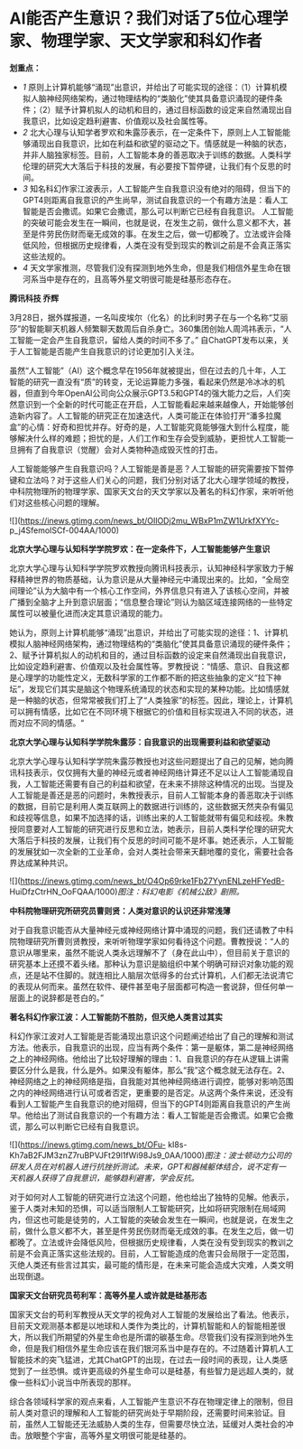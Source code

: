 # AI能否产生意识？我们对话了5位心理学家、物理学家、天文学家和科幻作者

**划重点：**

  * _1_ 原则上计算机能够“涌现”出意识，并给出了可能实现的途径：（1）计算机模拟人脑神经网络架构，通过物理结构的“类脑化”使其具备意识涌现的硬件条件；（2）赋予计算机拟人的动机和目的，通过目标函数的设定来自然涌现出自我意识，比如设定趋利避害、价值观以及社会属性等。
  * _2_ 北大心理与认知学者罗欢和朱露莎表示，在一定条件下，原则上人工智能能够涌现出自我意识，比如在利益和欲望的驱动之下。情感就是一种脑的状态，并非人脑独家标签。目前，人工智能本身的善恶取决于训练的数据。人类科学伦理的研究大大落后于科技的发展，有必要按下暂停键，让我们有个反思的时间。
  * _3_ 知名科幻作家江波表示，人工智能产生自我意识没有绝对的阻碍，但当下的GPT4则距离自我意识的产生尚早，测试自我意识的一个有趣方法是：看人工智能是否会撒谎。如果它会撒谎，那么可以判断它已经有自我意识。 人工智能的突破可能会发生在一瞬间，也就是说，在发生之前，做什么意义都不大，甚至是件劳民伤财而毫无成效的事。在发生之后，做一切都晚了。立法或许会降低风险，但根据历史规律看，人类在没有受到现实的教训之前是不会真正落实这些法规的。
  * _4_ 天文学家推测，尽管我们没有探测到地外生命，但是我们相信外星生命在银河系当中是存在的，且高等外星文明很可能是硅基形态存在。

**腾讯科技 乔辉**

3月28日，据外媒报道，一名叫皮埃尔（化名）的比利时男子在与一个名称“艾丽莎”的智能聊天机器人频繁聊天数周后自杀身亡。360集团创始人周鸿祎表示，“人工智能一定会产生自我意识，留给人类的时间不多了。”
自ChatGPT发布以来，关于人工智能是否能产生自我意识的讨论更加引入关注。

虽然“人工智能”（AI）这个概念早在1956年就被提出，但在过去的几十年，人工智能的研究一直没有“质”的转变，无论运算能力多强，看起来仍然是冷冰冰的机器，但直到今年OpenAI公司向公众展示GPT3.5和GPT4的强大能力之后，人们突然意识到一个全新的时代可能正在开启，人工智能看起来越来越像人，开始能够创造新内容了。人工智能的研究正在加速迭代，人类可能正在体验打开“潘多拉魔盒”的心情：好奇和担忧并存。好奇的是，人工智能究竟能够强大到什么程度，能够解决什么样的难题；担忧的是，人们工作和生存会受到威胁，更担忧人工智能一旦拥有了自我意识（觉醒）会对人类物种造成毁灭性的打击。

人工智能能够产生自我意识吗？人工智能是善是恶？人工智能的研究需要按下暂停键和立法吗？对于这些人们关心的问题，我们分别对话了北大心理学领域的教授，中科院物理所的物理学家、国家天文台的天文学家以及著名的科幻作家，来听听他们对这些核心问题的理解。

![](https://inews.gtimg.com/news_bt/OIlODj2mu_WBxP1mZW1UrkfXYYc-
p_j4SfemoISCf-004AA/1000)

**北京大学心理与认知科学学院罗欢：在一定条件下，人工智能能够产生意识**

北京大学心理与认知科学学院罗欢教授向腾讯科技表示，认知神经科学家致力于解释精神世界的物质基础，认为意识是从大量神经元中涌现出来的。比如，“全局空间理论”认为大脑中有一个核心工作空间，外界信息只有进入了该核心空间，并被广播到全脑才上升到意识层面；“信息整合理论”则认为脑区域连接网络的一些特定属性可以被量化进而决定其意识涌现的能力。

她认为，原则上计算机能够“涌现”出意识，并给出了可能实现的途径：1、计算机模拟人脑神经网络架构，通过物理结构的“类脑化”使其具备意识涌现的硬件条件；2、赋予计算机拟人的动机和目的，通过目标函数的设定来自然涌现出自我意识，比如设定趋利避害、价值观以及社会属性等。罗教授说：“情感、意识、自我这都是心理学的功能性定义，无数科学家的工作都不断的把这些抽象的定义“拉下神坛”，发现它们其实是脑这个物理系统涌现的状态和实现的某种功能。比如情感就是一种脑的状态，但常常被我们打上了“人类独家”的标签。因此，理论上，计算机可以拥有情感，比如它在不同环境下根据它的价值和目标实现进入不同的状态，进而对应不同的情感。“

**北京大学心理与认知科学学院朱露莎：自我意识的出现需要利益和欲望驱动**

北京大学心理与认知科学学院朱露莎教授也对这些问题提出了自己的见解，她向腾讯科技表示，仅仅拥有大量的神经元或者神经网络计算还不足以让人工智能涌现自我，人工智能还需要有自己的利益和欲望，在未来不排除这种情况的出现。当提及人工智能是善还是恶的问题时，朱教授表示，目前人工智能本身的善恶取决于训练的数据，目前它是利用人类互联网上的数据进行训练的，这些数据天然夹杂有偏见和歧视等信息，如果不加选择的话，训练出来的人工智能就带有偏见和歧视。朱教授同意要对人工智能的研究进行反思和立法，她表示，目前人类科学伦理的研究大大落后于科技的发展，让我们有个反思的时间可能不是坏事。她还表示，人工智能的发展犹如一次全新的工业革命，会对人类社会带来天翻地覆的变化，需要社会各界达成某种共识。

![](https://inews.gtimg.com/news_bt/O4Op69rke1Fb27YynENLzeHFYedB-
HuiDfzCtrHN_OoFQAA/1000)_图注：科幻电影《机械公敌》剧照。_

**中科院物理研究所研究员曹则贤：人类对意识的认识还非常浅薄**

对于自我意识能否从大量神经元或神经网络计算中涌现的问题，我们还请教了中科院物理研究所曹则贤教授，来听听物理学家如何看待这个问题。曹教授说：“人的意识从哪里来，虽然不能说人类永远理解不了（身在此山中），但目前关于意识的研究基本上还摸不着头绪。那种认为意识是脑组织中某个明确可辩识对象功能的观点，还是站不住脚的。就连相比人脑层次低得多的台式计算机，人们都无法说清它的表现从何而来。虽然在软件、硬件甚至电子层面都可构造一套说辞，但任何单一层面上的说辞都是苍白的。”

**著名科幻作家江波：人工智能防不胜防，但灭绝人类言过其实**

科幻作家江波对人工智能是否能涌现出意识这个问题阐述给出了自己的理解和测试方法。他表示，自我意识的出现，应当有两个条件：第一是躯体，第二是神经网络之上的神经网络。他给出了比较好理解的理由：1、自我意识的存在从逻辑上讲需要区分什么是我，什么是外。如果没有躯体，那么“我”这个概念就无法存在。2、神经网络之上的神经网络是指，自我能对其他神经网络进行调控，能够对影响范围之内的神经网络进行认可或者否定，更重要的是否定。从这两个条件来说，还没有看到人工智能产生自我意识的绝对阻碍，但当下的GPT4则距离自我意识的产生尚早。他给出了测试自我意识的一个有趣方法：看人工智能是否会撒谎。如果它会撒谎，那么可以判断它已经有自我意识。

![](https://inews.gtimg.com/news_bt/OFu-
kI8s-Kh7aB2FJM3znZ7ruBPVJFt29l1fWi98Js9_0AA/1000)_图注：波士顿动力公司的研发人员在对机器人进行抗挫折测试。未来，GPT和器械躯体结合，说不定有一天机器人获得了自我意识，能够趋利避害，学会反抗。_

对于如何对人工智能的研究进行立法这个问题，他也给出了独特的见解。他表示，鉴于人类对未知的恐惧，可以适当限制人工智能研究，比如将研究限制在局域网内，但这也可能是徒劳的，人工智能的突破会发生在一瞬间，也就是说，在发生之前，做什么意义都不大，甚至是件劳民伤财而毫无成效的事。在发生之后，做一切都晚了。立法或许会降低风险，但根据历史规律看，人类在没有受到现实的教训之前是不会真正落实这些法规的。目前，人工智能造成的危害只会局限于一定范围，灭绝人类还有些言过其实，最可能的情形是，在未来可能会造成大灾难，人类文明出现倒退。

**国家天文台研究员苟利军：高等外星人或许就是硅基形态**

国家天文台的苟利军教授从天文学的视角对人工智能的发展给出了看法。他表示，目前天文观测基本都是以地球和人类作为类比的，计算机智能和人的智能相差很大，所以我们所期望的外星生命也是所谓的碳基生命。尽管我们没有探测到地外生命，但是我们相信外星生命应该在我们银河系当中是存在的。不过随着计算机人工智能技术的突飞猛进，尤其ChatGPT的出现，在过去一段时间的表现，让人类感觉到了一丝恐惧。或许更高级的外星生命可以是硅基，有些智力是远超人类的，就像一些科幻小说当中所表现的那样。

综合各领域科学家的观点来看，人工智能产生意识不存在物理定律上的限制，但目前人类对意识的理解和人工智能的研究尚处于早期阶段，还需要时间来验证。目前，虽然人工智能还无法威胁人类的生存，但需要尽快立法，延缓对人类社会的冲击。放眼整个宇宙，高等外星文明很可能是硅基的。


